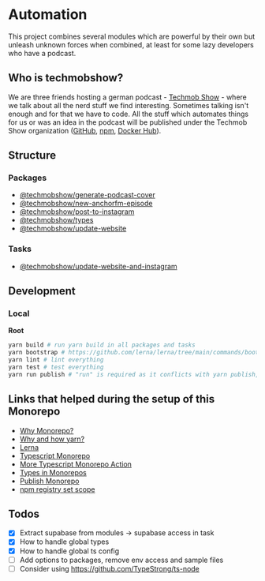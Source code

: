 # Automation

This project combines several modules which are powerful by their own but unleash unknown forces when combined, at least for some lazy developers who have a podcast.

## Who is techmobshow?

We are three friends hosting a german podcast - [Techmob Show](https://techmob.show) - where we talk about all the nerd stuff we find interesting. Sometimes talking isn't enough and for that we have to code. All the stuff which automates things for us or was an idea in the podcast will be published under the Techmob Show organization ([GitHub](https://github.com/orgs/Techmob-Show), [npm](https://www.npmjs.com/org/techmobshow), [Docker Hub](https://hub.docker.com/u/techmobshow)).

## Structure

### Packages

- [@techmobshow/generate-podcast-cover](https://github.com/Techmob-Show/automation/tree/main/packages/generate-podcast-cover)
- [@techmobshow/new-anchorfm-episode](https://github.com/Techmob-Show/automation/tree/main/packages/new-anchorfm-episode)
- [@techmobshow/post-to-instagram](https://github.com/Techmob-Show/automation/tree/main/packages/post-to-instagram)
- [@techmobshow/types](https://github.com/Techmob-Show/automation/tree/main/packages/types)
- [@techmobshow/update-website](https://github.com/Techmob-Show/automation/tree/main/packages/update-website)

### Tasks

- [@techmobshow/update-website-and-instagram](https://github.com/Techmob-Show/automation/tree/main/tasks/update-website-and-instagram)

## Development

### Local

**Root**

```bash
yarn build # run yarn build in all packages and tasks
yarn bootstrap # https://github.com/lerna/lerna/tree/main/commands/bootstrap
yarn lint # lint everything
yarn test # test everything
yarn run publish # "run" is required as it conflicts with yarn publish, but we won't lerna publish - https://github.com/lerna/lerna/tree/main/commands/publish
```

## Links that helped during the setup of this Monorepo

- [Why Monorepo?](https://www.drmaciver.com/2016/10/why-you-should-use-a-single-repository-for-all-your-companys-projects/)
- [Why and how yarn?](https://classic.yarnpkg.com/en/docs/workspaces)
- [Lerna](https://github.com/lerna/lerna)
- [Typescript Monorepo](https://medium.com/@NiGhTTraX/how-to-set-up-a-typescript-monorepo-with-lerna-c6acda7d4559)
- [More Typescript Monorepo Action](https://medium.com/@NiGhTTraX/making-typescript-monorepos-play-nice-with-other-tools-a8d197fdc680)
- [Types in Monorepos](https://www.reddit.com/r/typescript/comments/c4jfbp/best_way_to_use_common_types_across_monorepo/)
- [Publish Monorepo](https://macwright.com/2016/07/08/lerna-npm-organizations-new-wave-modularity.html)
- [npm registry set scope](https://docs.npmjs.com/configuring-your-npm-client-with-your-organization-settings)

## Todos

- [x] Extract supabase from modules -> supabase access in task
- [x] How to handle global types
- [x] How to handle global ts config
- [ ] Add options to packages, remove env access and sample files
- [ ] Consider using https://github.com/TypeStrong/ts-node